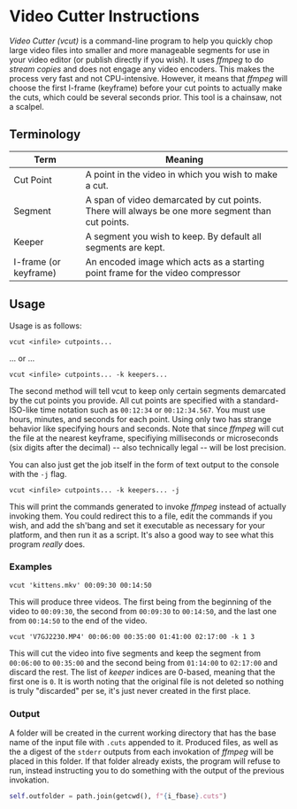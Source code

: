 # Video Cutter Instructions

*Video Cutter (vcut)* is a command-line program to help you quickly chop large video files into smaller and more manageable segments for use in your video editor (or publish directly if you wish). It uses *ffmpeg* to do *stream copies* and does not engage any video encoders. This makes the process very fast and not CPU-intensive. However, it means that *ffmpeg* will choose the first I-frame (keyframe) before your cut points to actually make the cuts, which could be several seconds prior. This tool is a chainsaw, not a scalpel.

## Terminology

| Term | Meaning |
| --- | --- |
| Cut Point | A point in the video in which you wish to make a cut. |
| Segment | A span of video demarcated by cut points. There will always be one more segment than cut points. |
| Keeper | A segment you wish to keep. By default all segments are kept. |
| I-frame (or keyframe) | An encoded image which acts as a starting point frame for the video compressor |

## Usage

Usage is as follows:

`vcut <infile> cutpoints...`

... or ...

`vcut <infile> cutpoints... -k keepers...`

The second method will tell vcut to keep only certain segments demarcated by the cut points you provide. All cut points are specified with a standard-ISO-like time notation such as `00:12:34` or `00:12:34.567`. You must use hours, minutes, and seconds for each point. Using only two has strange behavior like specifying hours and seconds. Note that since *ffmpeg* will cut the file at the nearest keyframe, specifiying milliseconds or microseconds (six digits after the decimal) -- also technically legal -- will be lost precision.

You can also just get the job itself in the form of text output to the console with the `-j` flag.

```vcut <infile> cutpoints... -k keepers... -j```

This will print the commands generated to invoke *ffmpeg* instead of actually invoking them. You could redirect this to a file, edit the commands if you wish, and add the sh'bang and set it executable as necessary for your platform, and then run it as a script. It's also a good way to see what this program *really* does.

### Examples

`vcut 'kittens.mkv' 00:09:30 00:14:50`

This will produce three videos. The first being from the beginning of the video to `00:09:30`, the second from `00:09:30` to `00:14:50`, and the last one from `00:14:50` to the end of the video.

`vcut 'V7GJ2230.MP4' 00:06:00 00:35:00 01:41:00 02:17:00 -k 1 3`

This will cut the video into five segments and keep the segment from `00:06:00` to `00:35:00` and the second being from `01:14:00` to `02:17:00` and discard the rest. The list of *keeper* indices are 0-based, meaning that the first one is `0`. It is worth noting that the original file is not deleted so nothing is truly "discarded" per se, it's just never created in the first place.

### Output

A folder will be created in the current working directory that has the base name of the input file with `.cuts` appended to it. Produced files, as well as the a digest of the `stderr` outputs from each invokation of *ffmpeg* will be placed in this folder. If that folder already exists, the program will refuse to run, instead instructing you to do something with the output of the previous invokation.

```py
self.outfolder = path.join(getcwd(), f"{i_fbase}.cuts")
```

